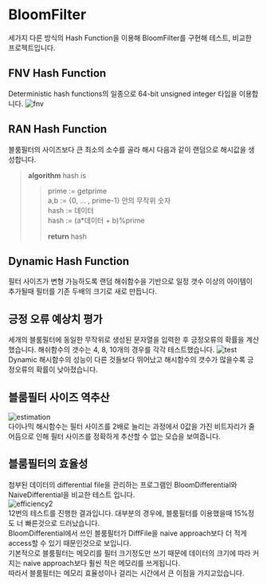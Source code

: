 # BloomFilter
세가지 다른 방식의 Hash Function을 이용해 BloomFilter를 구현해 테스트, 비교한 프로젝트입니다.  
## FNV Hash Function
Deterministic hash functions의 일종으로 64-bit unsigned integer 타입을 이용합니다.
![fnv](https://user-images.githubusercontent.com/49792776/83942457-6e41f600-a82e-11ea-8d90-969f59c1e442.PNG)

## RAN Hash Function
블룸필터의 사이즈보다 큰 최소의 소수를 골라 해시 다음과 같이 랜덤으로 해시값을 생성합니다.    
>**algorithm** hash is  
>> prime := getprime  
>> a,b := {0, ... , prime-1} 안의 무작위 숫자  
>> hash := 데이터  
>> hash := (a*데이터 + b)%prime  
>>  
>> **return** hash

## Dynamic Hash Function
필터 사이즈가 변형 가능하도록 랜덤 해쉬함수을 기반으로 일정 갯수 이상의 아이템이 추가될때 필터를 기존 두배의 크기로 새로 만듭니다.

## 긍정 오류 예상치 평가
세개의 블룸필터에 동일한 무작위로 생성된 문자열을 입력한 후 긍정오류의 확률을 계산했습니다.
해쉬함수의 갯수는 4, 8, 10개의 경우를 각각 테스트했습니다.
![test](https://user-images.githubusercontent.com/49792776/83942994-7e100900-a833-11ea-903e-b22ef05bf10e.PNG)  
Dynamic 해시함수의 성능이 다른 것들보다 뛰어났고 해시함수의 갯수가 많을수록 긍정오류의 확률이 낮아졌습니다.

## 블룸필터 사이즈 역추산
![estimation](https://user-images.githubusercontent.com/49792776/83943830-efeb5100-a839-11ea-97bc-db332255b815.PNG)  
다이나믹 해시함수는 필터 사이즈를 2배로 늘리는 과정에서 0값을 가진 비트자리가 줄어듬으로 인해 필터 사이즈를 정확하게 추산할 수 없는 모습을 보여줍니다.

## 블룸필터의 효율성
첨부된 데이터의 differential file을 관리하는 프로그램인 BloomDifferential와 NaiveDifferential을 비교한 테스트 입니다.  
![efficiency2](https://user-images.githubusercontent.com/49792776/83965726-c5a89a80-a8f0-11ea-817d-5ca8d9a9f1fc.PNG)  
12번의 테스트를 진행한 결과입니다. 대부분의 경우에, 블룸필터를 이용했을때 15%정도 너 빠른것으로 드러났습니다.  
BloomDifferential에서 쓰인 블룸필터가 DiffFile을 naive approach보다 더 적게 access할 수 있기 때문인것으로 보입니다.  
기본적으로 블룸필터는 메모리를 필터 크기정도만 쓰기 때문에 데이터의 크기에 따라 커지는 naive approach보다 훨씬 적은 메모리를 쓰게됩니다.  
따라서 블룸필터는 메모리 효율성이나 걸리는 시간에서 큰 이점을 가지고있습니다.
